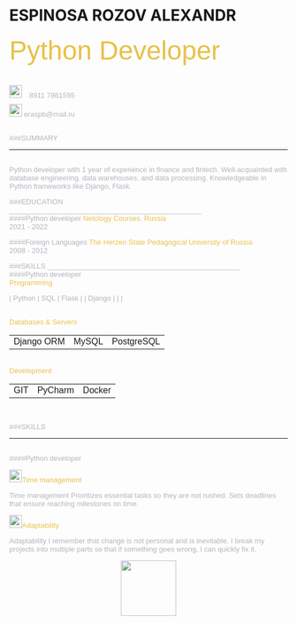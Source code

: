 
# ESPINOSA ROZOV ALEXANDR


 <font size="10" color="e8c149" face="Arial">Python Developer<br>

 <image src="/telephone2.png" width = "23">
 <font size="2" color="b2b5bc" face="Arial">8911 7861595<br>

 <image src="/images/email.png" width = "23">
 <font size="2" color="b2b5bc" face="Arial">eraspb@mail.ru<br>

<br>

###SUMMARY <br>
________________________________________________
 <br>Python developer with 1 year of experience in finance and fintech.
Well-acquainted with database engineering, data warehouses, and data processing.
Knowledgeable in Python frameworks like Django, Flask.  <br>

###EDUCATION <br>
________________________________________________  <br>
####Python developer
<font size="2" color="e8c149" face="Arial">Netology Courses. Russia</font></h3><br>
2021 - 2022


####Foreign Languages
<font size="2" color="e8c149" face="Arial">The Herzen State Pedagogical University of Russia</font></h3><br>
2008 - 2012  <br>


###SKILLS
________________________________________________<br>
####Python developer
<br><font size="2" color="e8c149" face="Arial">Programming</font><br>

 
| Python     |    SQL     | Flask |
| Django     |  |    |

<br><font size="2" color="e8c149" face="Arial">Databases & Servers</font><br>

|            |       |       |
|------------|:-----:|------:|
| Django ORM | MySQL | PostgreSQL |

<br><font size="2" color="e8c149" face="Arial">Development</font><br>

|            |         |        |
|------------|:-------:|-------:|
| GIT        | PyCharm | Docker |

<br>

###SKILLS<br>
________________________________________________
<br>####Python developer<br>

<image src="/images/clock2.png" width = "23"><font size="2" color="e8c149" face="Arial">Time management</font><br>

Time management
Prioritizes essential tasks so they are not rushed. Sets deadlines that ensure reaching milestones on time.
<br>

<image src="/images/rings.png" width = "23"><font size="2" color="e8c149" face="Arial">Adaptability</font><br>

Adaptability
I remember that change is not personal and is inevitable. I break my projects into multiple parts so that if something goes wrong, I can quickly fix it.





<div id="header" align="center">
    <img src="https://media.giphy.com/media/M9gbBd9nbDrOTu1Mqx/giphy.gif" width="100"/>
</div>



